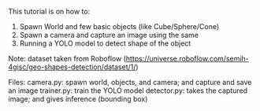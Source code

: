 This tutorial is on how to:

1. Spawn World and few basic objects (like Cube/Sphere/Cone)
2. Spawn a camera and capture an image using the same
3. Running a YOLO model to detect shape of the object

Note: dataset taken from Roboflow (https://universe.roboflow.com/semih-4gisc/geo-shapes-detection/dataset/1/)

Files: 
camera.py: spawn world, objects, and camera; and capture and save an image
trainer.py: train the YOLO model
detector.py: takes the captured image; and gives inference (bounding box)

